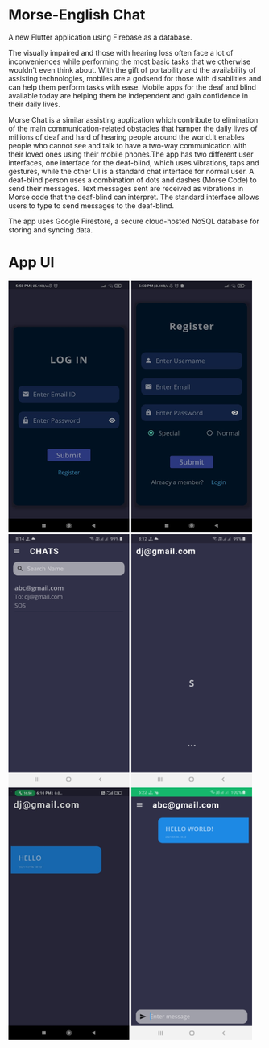 # Morse-English Chat

A new Flutter application using Firebase as a database.


The visually impaired and those with hearing loss often face a lot of inconveniences while performing the most basic tasks that we otherwise wouldn't even think about. With the gift of portability and the availability of assisting technologies, mobiles are a godsend for those with disabilities and can help them perform tasks with ease. Mobile apps for the deaf and blind available today are helping them be independent and gain confidence in their daily lives.

Morse Chat is a similar assisting application which contribute to elimination of the main communication-related obstacles that hamper the daily lives of millions of deaf and hard of hearing people around the world.It enables people who cannot see and talk to have a two-way communication with their loved ones using their mobile phones.The app has two different user interfaces, one interface for the deaf-blind, which uses vibrations, taps and gestures, while the other UI is  a standard chat interface for normal user.
A deaf-blind person uses a combination of dots and dashes (Morse Code) to send their messages.
Text messages sent are received as vibrations in Morse code that the deaf-blind can interpret.
The standard interface allows users to type to send messages to the deaf-blind.


The app uses Google Firestore,  a secure cloud-hosted NoSQL database for storing and syncing data.


# App UI
<img src="outputImages/op1.jpeg" width="240" height="500">    <img src="outputImages/op2.jpeg" width="240" height="500">   
<img src="outputImages/op3.jpeg" width="240" height="500">    <img src="outputImages/op4.jpeg" width="240" height="500">
<img src="outputImages/op5.jpeg" width="240" height="500">    <img src="outputImages/op6.jpeg" width="240" height="500">
